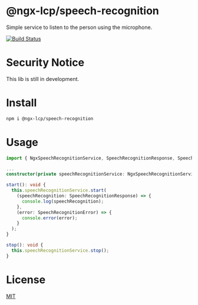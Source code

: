 # @ngx-lcp/speech-recognition
Simple service to listen to the person using the microphone.

[![Build Status](https://travis-ci.org/lcpereira/ngx-lcp.svg?branch=main)](https://travis-ci.org/lcpereira/ngx-lcp)

# Security Notice
This lib is still in development.

# Install
```bash
npm i @ngx-lcp/speech-recognition
```

# Usage
```typescript
import { NgxSpeechRecognitionService, SpeechRecognitionResponse, SpeechRecognitionError } from '@ngx-lcp/ngx-speech-recognition';

...
constructor(private speechRecognitionService: NgxSpeechRecognitionService) {}

start(): void {
  this.speechRecognitionService.start(
    (speechRecognition: SpeechRecognitionResponse) => {
      console.log(speechRecognition);
    },
    (error: SpeechRecognitionError) => {
      console.error(error);
    }
  );
}

stop(): void {
  this.speechRecognitionService.stop();
}
```

# License

[MIT](/LICENSE)
